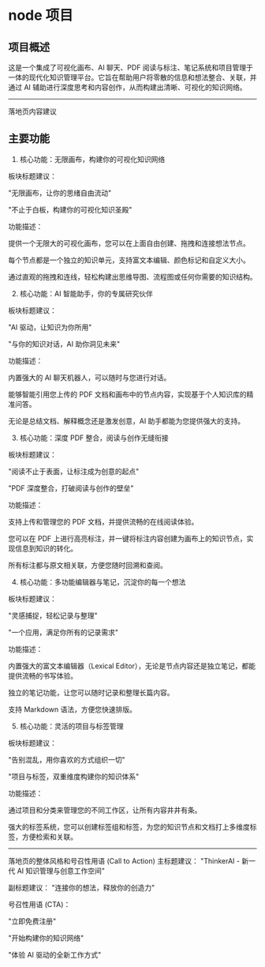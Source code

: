 # node 项目

## 项目概述

这是一个集成了可视化画布、AI 聊天、PDF 阅读与标注、笔记系统和项目管理于一体的现代化知识管理平台。它旨在帮助用户将零散的信息和想法整合、关联，并通过 AI 辅助进行深度思考和内容创作，从而构建出清晰、可视化的知识网络。

---

落地页内容建议

## 主要功能

1. 核心功能：无限画布，构建你的可视化知识网络

板块标题建议：

"无限画布，让你的思绪自由流动"

"不止于白板，构建你的可视化知识圣殿"

功能描述：

提供一个无限大的可视化画布，您可以在上面自由创建、拖拽和连接想法节点。

每个节点都是一个独立的知识单元，支持富文本编辑、颜色标记和自定义大小。

通过直观的拖拽和连线，轻松构建出思维导图、流程图或任何你需要的知识结构。

2. 核心功能：AI 智能助手，你的专属研究伙伴

板块标题建议：

"AI 驱动，让知识为你所用"

"与你的知识对话，AI 助你洞见未来"

功能描述：

内置强大的 AI 聊天机器人，可以随时与您进行对话。

能够智能引用您上传的 PDF 文档和画布中的节点内容，实现基于个人知识库的精准问答。

无论是总结文档、解释概念还是激发创意，AI 助手都能为您提供强大的支持。

3. 核心功能：深度 PDF 整合，阅读与创作无缝衔接

板块标题建议：

"阅读不止于表面，让标注成为创意的起点"

"PDF 深度整合，打破阅读与创作的壁垒"

功能描述：

支持上传和管理您的 PDF 文档，并提供流畅的在线阅读体验。

您可以在 PDF 上进行高亮标注，并一键将标注内容创建为画布上的知识节点，实现信息到知识的转化。

所有标注都与原文相关联，方便您随时回溯和查阅。

4. 核心功能：多功能编辑器与笔记，沉淀你的每一个想法

板块标题建议：

"灵感捕捉，轻松记录与整理"

"一个应用，满足你所有的记录需求"

功能描述：

内置强大的富文本编辑器（Lexical Editor），无论是节点内容还是独立笔记，都能提供流畅的书写体验。

独立的笔记功能，让您可以随时记录和整理长篇内容。

支持 Markdown 语法，方便您快速排版。

5. 核心功能：灵活的项目与标签管理

板块标题建议：

"告别混乱，用你喜欢的方式组织一切"

"项目与标签，双重维度构建你的知识体系"

功能描述：

通过项目和分类来管理您的不同工作区，让所有内容井井有条。

强大的标签系统，您可以创建标签组和标签，为您的知识节点和文档打上多维度标签，方便检索和关联。

---

落地页的整体风格和号召性用语 (Call to Action)
主标题建议： "ThinkerAI - 新一代 AI 知识管理与创意工作空间"

副标题建议： "连接你的想法，释放你的创造力"

号召性用语 (CTA)：

"立即免费注册"

"开始构建你的知识网络"

"体验 AI 驱动的全新工作方式"
